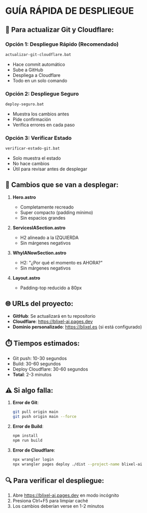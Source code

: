 # GUÍA RÁPIDA DE DESPLIEGUE

## 🚀 Para actualizar Git y Cloudflare:

### Opción 1: Despliegue Rápido (Recomendado)
```bash
actualizar-git-cloudflare.bat
```
- Hace commit automático
- Sube a GitHub
- Despliega a Cloudflare
- Todo en un solo comando

### Opción 2: Despliegue Seguro
```bash
deploy-seguro.bat
```
- Muestra los cambios antes
- Pide confirmación
- Verifica errores en cada paso

### Opción 3: Verificar Estado
```bash
verificar-estado-git.bat
```
- Solo muestra el estado
- No hace cambios
- Útil para revisar antes de desplegar

## 📝 Cambios que se van a desplegar:

1. **Hero.astro**
   - Completamente recreado
   - Super compacto (padding mínimo)
   - Sin espacios grandes

2. **ServicesIASection.astro**
   - H2 alineado a la IZQUIERDA
   - Sin márgenes negativos

3. **WhyIANowSection.astro**
   - H2: "¿Por qué el momento es AHORA?"
   - Sin márgenes negativos

4. **Layout.astro**
   - Padding-top reducido a 80px

## 🌐 URLs del proyecto:

- **GitHub**: Se actualizará en tu repositorio
- **Cloudflare**: https://blixel-ai.pages.dev
- **Dominio personalizado**: https://blixel.es (si está configurado)

## ⏱️ Tiempos estimados:

- Git push: 10-30 segundos
- Build: 30-60 segundos
- Deploy Cloudflare: 30-60 segundos
- **Total**: 2-3 minutos

## ⚠️ Si algo falla:

1. **Error de Git**:
   ```bash
   git pull origin main
   git push origin main --force
   ```

2. **Error de Build**:
   ```bash
   npm install
   npm run build
   ```

3. **Error de Cloudflare**:
   ```bash
   npx wrangler login
   npx wrangler pages deploy ./dist --project-name blixel-ai
   ```

## 🔍 Para verificar el despliegue:

1. Abre https://blixel-ai.pages.dev en modo incógnito
2. Presiona Ctrl+F5 para limpiar caché
3. Los cambios deberían verse en 1-2 minutos
